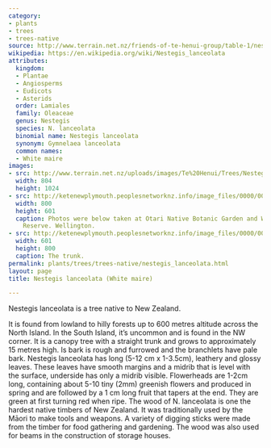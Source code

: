 ```yaml
---
category:
- plants
- trees
- trees-native
source: http://www.terrain.net.nz/friends-of-te-henui-group/table-1/nestegis-lanceolate-white-maire.html
wikipedia: https://en.wikipedia.org/wiki/Nestegis_lanceolata
attributes:
  kingdom:
  - Plantae
  - Angiosperms
  - Eudicots
  - Asterids
  order: Lamiales
  family: Oleaceae
  genus: Nestegis
  species: N. lanceolata
  binomial name: Nestegis lanceolata
  synonym: Gymnelaea lanceolata
  common names:
  - White maire
images:
- src: http://www.terrain.net.nz/uploads/images/Te%20Henui/Trees/Nestegis_lanceolata_wikipedia.JPG
  width: 804
  height: 1024
- src: http://ketenewplymouth.peoplesnetworknz.info/image_files/0000/0004/7869/Nestegis_lanceolate_White_maire._20.jpg
  width: 800
  height: 601
  caption: Photos were below taken at Otari Native Botanic Garden and Wilton's Bush
    Reserve. Wellington.
- src: http://ketenewplymouth.peoplesnetworknz.info/image_files/0000/0004/7874/Nestegis_lanceolate_White_maire.__147_.JPG
  width: 601
  height: 800
  caption: The trunk.
permalink: plants/trees/trees-native/nestegis_lanceolata.html
layout: page
title: Nestegis lanceolata (White maire)

---
```

Nestegis lanceolata is a tree native to New Zealand.

It is found from lowland to hilly forests up to 600 metres altitude across the North Island. In the South Island, it’s uncommon and is found in the NW corner.
It is a canopy tree with a straight trunk and grows to approximately 15 metres high. Is bark is rough and furrowed and the branchlets have pale bark.
Nestegis lanceolata has long (5-12 cm x 1-3.5cm), leathery and glossy leaves. These leaves have smooth margins and a midrib that is level with the surface, underside has only a midrib visible.
Flowerheads are 1-2cm long, containing about 5-10 tiny (2mm) greenish flowers and produced in spring and are followed by a 1 cm long fruit that tapers at the end. They are green at first turning red when ripe.
The wood of N. lanceolata is one the hardest native timbers of New Zealand. It was traditionally used by the Māori to make tools and weapons. A variety of digging sticks were made from the timber for food gathering and gardening. The wood was also used for beams in the construction of storage houses.
